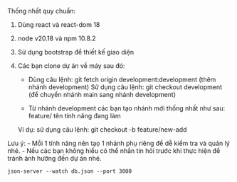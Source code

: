 
Thống nhất quy chuẩn:
1. Dùng react và react-dom 18
2. node v20.18 và npm 10.8.2
3. Sử dụng bootstrap để thiết kế giao diện
4. Các bạn clone dự án về máy sau đó: 
    - Dùng câu lệnh: git fetch origin development:development (thêm nhánh development)
    Sử dụng câu lệnh: git checkout development (để chuyển nhánh main sang nhánh development)

    - Từ nhánh development các bạn tạo nhánh mới thống nhất như sau: feature/ tên tính năng đang làm

    Ví dụ: sử dụng câu lệnh: git checkout -b feature/new-add

Lưu ý:
    - Mỗi 1 tính năng nên tạọ 1 nhánh phụ riêng để dễ kiểm tra và quản lý nhé.
    - Nếu các bạn không hiểu có thể nhắn tin hỏi trước khi thực hiện để tránh ảnh hưởng đến dự án nhé.
    

    json-server --watch db.json --port 3000